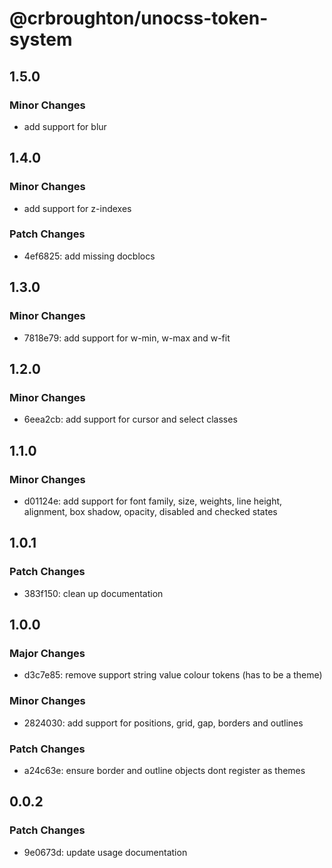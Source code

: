 # @crbroughton/unocss-token-system

## 1.5.0

### Minor Changes

- add support for blur

## 1.4.0

### Minor Changes

- add support for z-indexes

### Patch Changes

- 4ef6825: add missing docblocs

## 1.3.0

### Minor Changes

- 7818e79: add support for w-min, w-max and w-fit

## 1.2.0

### Minor Changes

- 6eea2cb: add support for cursor and select classes

## 1.1.0

### Minor Changes

- d01124e: add support for font family, size, weights, line height, alignment, box shadow, opacity, disabled and checked states

## 1.0.1

### Patch Changes

- 383f150: clean up documentation

## 1.0.0

### Major Changes

- d3c7e85: remove support string value colour tokens (has to be a theme)

### Minor Changes

- 2824030: add support for positions, grid, gap, borders and outlines

### Patch Changes

- a24c63e: ensure border and outline objects dont register as themes

## 0.0.2

### Patch Changes

- 9e0673d: update usage documentation
